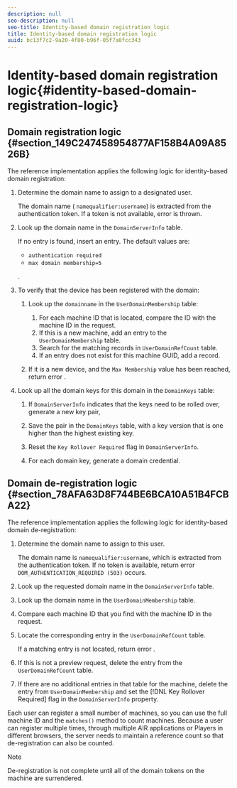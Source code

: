 ```yaml
---
description: null
seo-description: null
seo-title: Identity-based domain registration logic
title: Identity-based domain registration logic
uuid: bc13f7c2-9a20-4f80-b96f-05f7a0fcc343
---
```


# Identity-based domain registration logic{#identity-based-domain-registration-logic}

## Domain registration logic {#section_149C247458954877AF158B4A09A8526B}

The reference implementation applies the following logic for identity-based domain registration:

1. Determine the domain name to assign to a designated user.

   The domain name ( `namequalifier:username`) is extracted from the authentication token. If a token is not available, error  is thrown. 
1. Look up the domain name in the `DomainServerInfo` table.

   If no entry is found, insert an entry. The default values are:

    * `authentication required` 
    * `max domain membership=5`

   . 

1. To verify that the device has been registered with the domain:

    1. Look up the `domainname` in the `UserDomainMembership` table:

        1. For each machine ID that is located, compare the ID with the machine ID in the request. 
        1. If this is a new machine, add an entry to the `UserDomainMembership` table. 
        1. Search for the matching records in `UserDomainRefCount` table. 
        1. If an entry does not exist for this machine GUID, add a record.

    1. If it is a new device, and the `Max Membership` value has been reached, return error .

1. Look up all the domain keys for this domain in the `DomainKeys` table:

    1. If `DomainServerInfo` indicates that the keys need to be rolled over, generate a new key pair, 
    1. Save the pair in the `DomainKeys` table, with a key version that is one higher than the highest existing key. 
    1. Reset the `Key Rollover Required` flag in `DomainServerInfo`. 
    
    1. For each domain key, generate a domain credential.

## Domain de-registration logic {#section_78AFA63D8F744BE6BCA10A51B4FCBA22}

The reference implementation applies the following logic for identity-based domain de-registration:

1. Determine the domain name to assign to this user.

   The domain name is `namequalifier:username`, which is extracted from the authentication token. If no token is available, return error `DOM_AUTHENTICATION_REQUIRED (503)` occurs. 
1. Look up the requested domain name in the `DomainServerInfo` table. 
1. Look up the domain name in the `UserDomainMembership` table. 
1. Compare each machine ID that you find with the machine ID in the request. 
1. Locate the corresponding entry in the `UserDomainRefCount` table.

   If a matching entry is not located, return error . 

1. If this is not a preview request, delete the entry from the `UserDomainRefCount` table. 
1. If there are no additional entries in that table for the machine, delete the entry from `UserDomainMembership` and set the [!DNL Key Rollover Required] flag in the `DomainServerInfo` property.

Each user can register a small number of machines, so you can use the full machine ID and the `matches()` method to count machines. Because a user can register multiple times, through multiple AIR applications or Players in different browsers, the server needs to maintain a reference count so that de-registration can also be counted.

>[!NOTE]
>
>De-registration is not complete until all of the domain tokens on the machine are surrendered.

